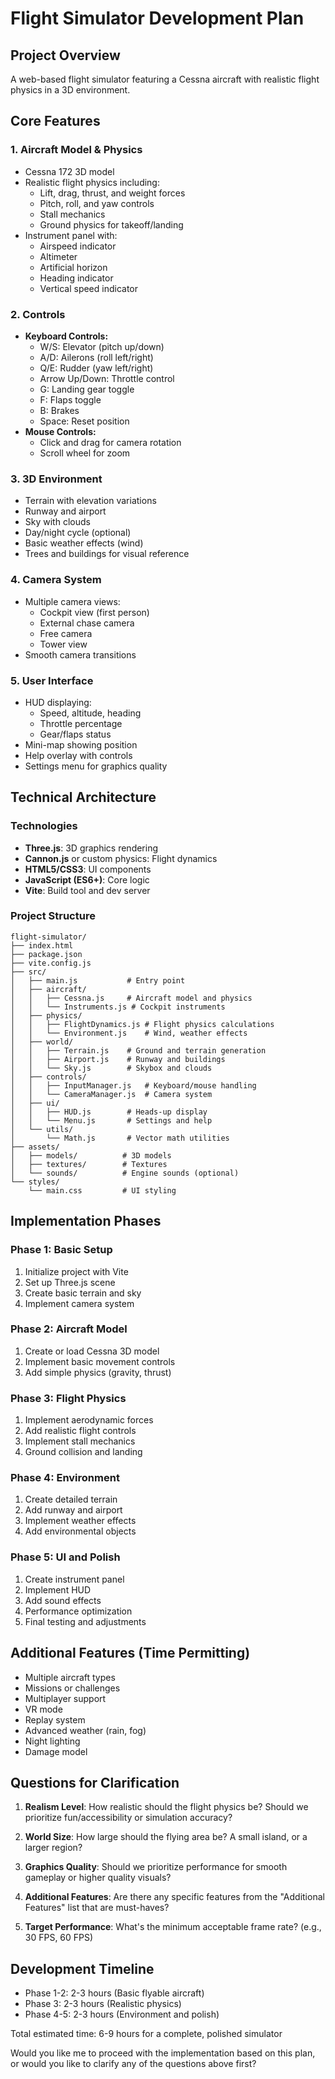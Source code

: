 # Flight Simulator Development Plan

## Project Overview
A web-based flight simulator featuring a Cessna aircraft with realistic flight physics in a 3D environment.

## Core Features

### 1. **Aircraft Model & Physics**
- Cessna 172 3D model
- Realistic flight physics including:
  - Lift, drag, thrust, and weight forces
  - Pitch, roll, and yaw controls
  - Stall mechanics
  - Ground physics for takeoff/landing
- Instrument panel with:
  - Airspeed indicator
  - Altimeter
  - Artificial horizon
  - Heading indicator
  - Vertical speed indicator

### 2. **Controls**
- **Keyboard Controls:**
  - W/S: Elevator (pitch up/down)
  - A/D: Ailerons (roll left/right)
  - Q/E: Rudder (yaw left/right)
  - Arrow Up/Down: Throttle control
  - G: Landing gear toggle
  - F: Flaps toggle
  - B: Brakes
  - Space: Reset position
- **Mouse Controls:**
  - Click and drag for camera rotation
  - Scroll wheel for zoom

### 3. **3D Environment**
- Terrain with elevation variations
- Runway and airport
- Sky with clouds
- Day/night cycle (optional)
- Basic weather effects (wind)
- Trees and buildings for visual reference

### 4. **Camera System**
- Multiple camera views:
  - Cockpit view (first person)
  - External chase camera
  - Free camera
  - Tower view
- Smooth camera transitions

### 5. **User Interface**
- HUD displaying:
  - Speed, altitude, heading
  - Throttle percentage
  - Gear/flaps status
- Mini-map showing position
- Help overlay with controls
- Settings menu for graphics quality

## Technical Architecture

### Technologies
- **Three.js**: 3D graphics rendering
- **Cannon.js** or custom physics: Flight dynamics
- **HTML5/CSS3**: UI components
- **JavaScript (ES6+)**: Core logic
- **Vite**: Build tool and dev server

### Project Structure
```
flight-simulator/
├── index.html
├── package.json
├── vite.config.js
├── src/
│   ├── main.js           # Entry point
│   ├── aircraft/
│   │   ├── Cessna.js     # Aircraft model and physics
│   │   └── Instruments.js # Cockpit instruments
│   ├── physics/
│   │   ├── FlightDynamics.js # Flight physics calculations
│   │   └── Environment.js    # Wind, weather effects
│   ├── world/
│   │   ├── Terrain.js    # Ground and terrain generation
│   │   ├── Airport.js    # Runway and buildings
│   │   └── Sky.js        # Skybox and clouds
│   ├── controls/
│   │   ├── InputManager.js   # Keyboard/mouse handling
│   │   └── CameraManager.js  # Camera system
│   ├── ui/
│   │   ├── HUD.js        # Heads-up display
│   │   └── Menu.js       # Settings and help
│   └── utils/
│       └── Math.js       # Vector math utilities
├── assets/
│   ├── models/          # 3D models
│   ├── textures/        # Textures
│   └── sounds/          # Engine sounds (optional)
└── styles/
    └── main.css         # UI styling
```

## Implementation Phases

### Phase 1: Basic Setup
1. Initialize project with Vite
2. Set up Three.js scene
3. Create basic terrain and sky
4. Implement camera system

### Phase 2: Aircraft Model
1. Create or load Cessna 3D model
2. Implement basic movement controls
3. Add simple physics (gravity, thrust)

### Phase 3: Flight Physics
1. Implement aerodynamic forces
2. Add realistic flight controls
3. Implement stall mechanics
4. Ground collision and landing

### Phase 4: Environment
1. Create detailed terrain
2. Add runway and airport
3. Implement weather effects
4. Add environmental objects

### Phase 5: UI and Polish
1. Create instrument panel
2. Implement HUD
3. Add sound effects
4. Performance optimization
5. Final testing and adjustments

## Additional Features (Time Permitting)
- Multiple aircraft types
- Missions or challenges
- Multiplayer support
- VR mode
- Replay system
- Advanced weather (rain, fog)
- Night lighting
- Damage model

## Questions for Clarification

1. **Realism Level**: How realistic should the flight physics be? Should we prioritize fun/accessibility or simulation accuracy?

2. **World Size**: How large should the flying area be? A small island, or a larger region?

3. **Graphics Quality**: Should we prioritize performance for smooth gameplay or higher quality visuals?

4. **Additional Features**: Are there any specific features from the "Additional Features" list that are must-haves?

5. **Target Performance**: What's the minimum acceptable frame rate? (e.g., 30 FPS, 60 FPS)

## Development Timeline
- Phase 1-2: 2-3 hours (Basic flyable aircraft)
- Phase 3: 2-3 hours (Realistic physics)
- Phase 4-5: 2-3 hours (Environment and polish)

Total estimated time: 6-9 hours for a complete, polished simulator

Would you like me to proceed with the implementation based on this plan, or would you like to clarify any of the questions above first? 
